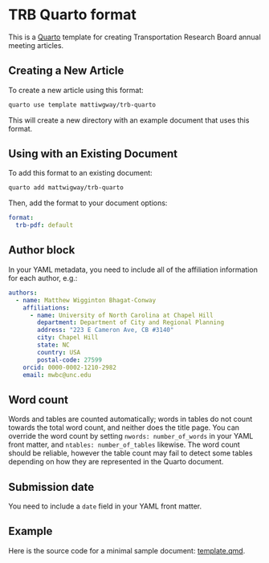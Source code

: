 
# TRB Quarto format

This is a [Quarto](https://quarto.org) template for creating Transportation Research Board annual meeting articles.

## Creating a New Article

To create a new article using this format:

```bash
quarto use template mattiwgway/trb-quarto
```

This will create a new directory with an example document that uses this format.

## Using with an Existing Document

To add this format to an existing document:

```bash
quarto add mattwigway/trb-quarto
```

Then, add the format to your document options:

```yaml
format:
  trb-pdf: default
```

## Author block

In your YAML metadata, you need to include all of the affiliation information for each author, e.g.:

```yaml
authors:
  - name: Matthew Wigginton Bhagat-Conway
    affiliations:
      - name: University of North Carolina at Chapel Hill
        department: Department of City and Regional Planning
        address: "223 E Cameron Ave, CB #3140"
        city: Chapel Hill
        state: NC
        country: USA
        postal-code: 27599
    orcid: 0000-0002-1210-2982
    email: mwbc@unc.edu
```

## Word count

Words and tables are counted automatically; words in tables do not count towards the total word count, and neither does the title page. You can override the word count by setting `nwords: number_of_words` in your YAML front matter, and `ntables: number_of_tables` likewise. The word count should be reliable, however the table count may fail to detect some tables depending on how they are represented in the Quarto document.

## Submission date

You need to include a `date` field in your YAML front matter.

## Example

Here is the source code for a minimal sample document: [template.qmd](template.qmd).

